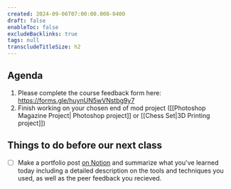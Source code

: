 ```yaml
---
created: 2024-09-06T07:00:00.000-0400
draft: false
enableToc: false
excludeBacklinks: true
tags: null
transcludeTitleSize: h2
---
```


## Agenda
1. Please complete the course feedback form here: https://forms.gle/huynUN5wVNstbg9y7
2. Finish working on your chosen end of mod project ([[Photoshop Magazine Project| Photoshop project]] or [[Chess Set|3D Printing project]])


## Things to do before our next class
- [ ] Make a portfolio post [on Notion](https://notion.so) and summarize what you've learned today including a detailed description on the tools and techniques you used, as well as the peer feedback you recieved.